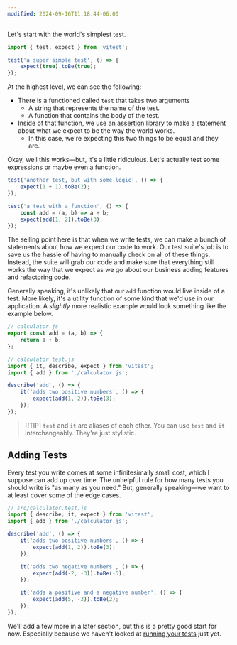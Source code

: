 ```yaml
---
modified: 2024-09-16T11:18:44-06:00
---
```


Let's start with the world's simplest test.

```js
import { test, expect } from 'vitest';

test('a super simple test', () => {
	expect(true).toBe(true);
});
```

At the highest level, we can see the following:

- There is a functioned called `test` that takes two arguments
  - A string that represents the name of the test.
  - A function that contains the body of the test.
- Inside of that function, we use an [assertion library](vitest-assertions.md) to make a statement about what we expect to be the way the world works.
  - In this case, we're expecting this two things to be equal and they are.

Okay, well this works—but, it's a little ridiculous. Let's actually test some expressions or maybe even a function.

```js
test('another test, but with some logic', () => {
	expect(1 + 1).toBe(2);
});
```

```js
test('a test with a function', () => {
	const add = (a, b) => a + b;
	expect(add(1, 2)).toBe(3);
});
```

The selling point here is that when we write tests, we can make a bunch of statements about how we expect our code to work. Our test suite's job is to save us the hassle of having to manually check on all of these things. Instead, the suite will grab our code and make sure that everything still works the way that we expect as we go about our business adding features and refactoring code.

Generally speaking, it's unlikely that our `add` function would live inside of a test. More likely, it's a utility function of some kind that we'd use in our application. A _slightly_ more realistic example would look something like the example below.

```javascript
// calculator.js
export const add = (a, b) => {
	return a + b;
};
```

```javascript
// calculator.test.js
import { it, describe, expect } from 'vitest';
import { add } from './calculator.js';

describe('add', () => {
	it('adds two positive numbers', () => {
		expect(add(1, 2)).toBe(3);
	});
});
```

> [!TIP] `test` and `it` are aliases of each other.
> You can use `test` and `it` interchangeably. They're just stylistic.

## Adding Tests

Every test you write comes at some infinitesimally small cost, which I suppose can add up over time. The unhelpful rule for how many tests you should write is "as many as you need." But, generally speaking—we want to at least cover some of the edge cases.

```javascript
// src/calculator.test.js
import { describe, it, expect } from 'vitest';
import { add } from './calculator.js';

describe('add', () => {
	it('adds two positive numbers', () => {
		expect(add(1, 2)).toBe(3);
	});

	it('adds two negative numbers', () => {
		expect(add(-2, -3)).toBe(-5);
	});

	it('adds a positive and a negative number', () => {
		expect(add(5, -3)).toBe(2);
	});
});
```

We'll add a few more in a later section, but this is a pretty good start for now. Especially because we haven't looked at [running your tests](running-tests.md) just yet.
